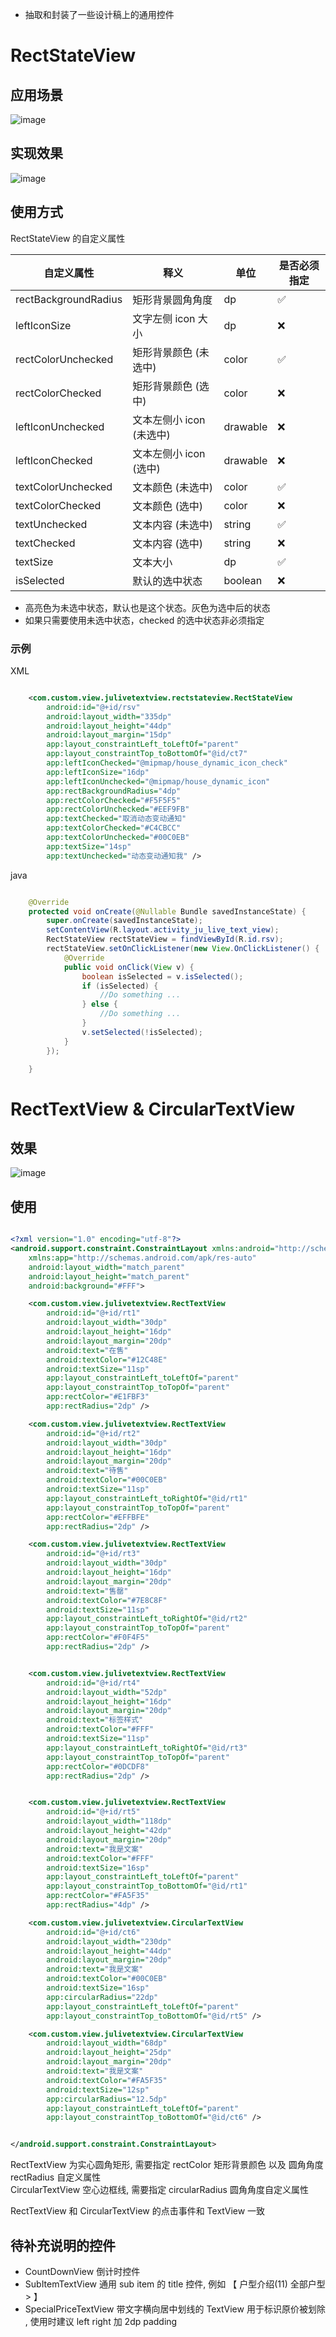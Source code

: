 - 抽取和封装了一些设计稿上的通用控件

# RectStateView
## 应用场景
![image](./image/RectStateViewA.png)

## 实现效果
![image](./image/RectStateGif.gif)


## 使用方式

RectStateView 的自定义属性

|自定义属性 | 释义 | 单位 | 是否必须指定 |
|---------|------| ----- | -------|
| rectBackgroundRadius | 矩形背景圆角角度 | dp | ✅ |
| leftIconSize | 文字左侧 icon 大小 | dp | ❌ |
| rectColorUnchecked | 矩形背景颜色 (未选中) | color | ✅ |
| rectColorChecked | 矩形背景颜色 (选中) | color | ❌ |
| leftIconUnchecked | 文本左侧小 icon (未选中) | drawable | ❌ |
| leftIconChecked |  文本左侧小 icon (选中) | drawable | ❌ |
| textColorUnchecked | 文本颜色 (未选中)| color |  ✅ |
|textColorChecked|文本颜色 (选中)|color| ❌|
| textUnchecked | 文本内容 (未选中) | string |  ✅|
| textChecked | 文本内容 (选中) | string | ❌|
| textSize | 文本大小 | dp | ✅ | 
| isSelected | 默认的选中状态 | boolean | ❌|

- 高亮色为未选中状态，默认也是这个状态。灰色为选中后的状态
- 如果只需要使用未选中状态，checked 的选中状态非必须指定

### 示例

XML 

``` XML

    <com.custom.view.julivetextview.rectstateview.RectStateView
        android:id="@+id/rsv"
        android:layout_width="335dp"
        android:layout_height="44dp"
        android:layout_margin="15dp"
        app:layout_constraintLeft_toLeftOf="parent"
        app:layout_constraintTop_toBottomOf="@id/ct7"
        app:leftIconChecked="@mipmap/house_dynamic_icon_check"
        app:leftIconSize="16dp"
        app:leftIconUnchecked="@mipmap/house_dynamic_icon"
        app:rectBackgroundRadius="4dp"
        app:rectColorChecked="#F5F5F5"
        app:rectColorUnchecked="#EEF9FB"
        app:textChecked="取消动态变动通知"
        app:textColorChecked="#C4CBCC"
        app:textColorUnchecked="#00C0EB"
        app:textSize="14sp"
        app:textUnchecked="动态变动通知我" />


```

java

``` Java

    @Override
    protected void onCreate(@Nullable Bundle savedInstanceState) {
        super.onCreate(savedInstanceState);
        setContentView(R.layout.activity_ju_live_text_view);
        RectStateView rectStateView = findViewById(R.id.rsv);
        rectStateView.setOnClickListener(new View.OnClickListener() {
            @Override
            public void onClick(View v) {
                boolean isSelected = v.isSelected();
                if (isSelected) {
                    //Do something ...
                } else {
                    //Do something ...
                }
                v.setSelected(!isSelected);
            }
        });

    }

```











# RectTextView & CircularTextView

## 效果

![image](./image/SampleImage.png)

## 使用

``` XML

<?xml version="1.0" encoding="utf-8"?>
<android.support.constraint.ConstraintLayout xmlns:android="http://schemas.android.com/apk/res/android"
    xmlns:app="http://schemas.android.com/apk/res-auto"
    android:layout_width="match_parent"
    android:layout_height="match_parent"
    android:background="#FFF">

    <com.custom.view.julivetextview.RectTextView
        android:id="@+id/rt1"
        android:layout_width="30dp"
        android:layout_height="16dp"
        android:layout_margin="20dp"
        android:text="在售"
        android:textColor="#12C48E"
        android:textSize="11sp"
        app:layout_constraintLeft_toLeftOf="parent"
        app:layout_constraintTop_toTopOf="parent"
        app:rectColor="#E1FBF3"
        app:rectRadius="2dp" />

    <com.custom.view.julivetextview.RectTextView
        android:id="@+id/rt2"
        android:layout_width="30dp"
        android:layout_height="16dp"
        android:layout_margin="20dp"
        android:text="待售"
        android:textColor="#00C0EB"
        android:textSize="11sp"
        app:layout_constraintLeft_toRightOf="@id/rt1"
        app:layout_constraintTop_toTopOf="parent"
        app:rectColor="#EFFBFE"
        app:rectRadius="2dp" />

    <com.custom.view.julivetextview.RectTextView
        android:id="@+id/rt3"
        android:layout_width="30dp"
        android:layout_height="16dp"
        android:layout_margin="20dp"
        android:text="售罄"
        android:textColor="#7E8C8F"
        android:textSize="11sp"
        app:layout_constraintLeft_toRightOf="@id/rt2"
        app:layout_constraintTop_toTopOf="parent"
        app:rectColor="#F0F4F5"
        app:rectRadius="2dp" />


    <com.custom.view.julivetextview.RectTextView
        android:id="@+id/rt4"
        android:layout_width="52dp"
        android:layout_height="16dp"
        android:layout_margin="20dp"
        android:text="标签样式"
        android:textColor="#FFF"
        android:textSize="11sp"
        app:layout_constraintLeft_toRightOf="@id/rt3"
        app:layout_constraintTop_toTopOf="parent"
        app:rectColor="#0DCDF8"
        app:rectRadius="2dp" />


    <com.custom.view.julivetextview.RectTextView
        android:id="@+id/rt5"
        android:layout_width="118dp"
        android:layout_height="42dp"
        android:layout_margin="20dp"
        android:text="我是文案"
        android:textColor="#FFF"
        android:textSize="16sp"
        app:layout_constraintLeft_toLeftOf="parent"
        app:layout_constraintTop_toBottomOf="@id/rt1"
        app:rectColor="#FA5F35"
        app:rectRadius="4dp" />

    <com.custom.view.julivetextview.CircularTextView
        android:id="@+id/ct6"
        android:layout_width="230dp"
        android:layout_height="44dp"
        android:layout_margin="20dp"
        android:text="我是文案"
        android:textColor="#00C0EB"
        android:textSize="16sp"
        app:circularRadius="22dp"
        app:layout_constraintLeft_toLeftOf="parent"
        app:layout_constraintTop_toBottomOf="@id/rt5" />

    <com.custom.view.julivetextview.CircularTextView
        android:layout_width="68dp"
        android:layout_height="25dp"
        android:layout_margin="20dp"
        android:text="我是文案"
        android:textColor="#FA5F35"
        android:textSize="12sp"
        app:circularRadius="12.5dp"
        app:layout_constraintLeft_toLeftOf="parent"
        app:layout_constraintTop_toBottomOf="@id/ct6" />


</android.support.constraint.ConstraintLayout>


```


RectTextView 为实心圆角矩形, 需要指定 rectColor 矩形背景颜色 以及 圆角角度 rectRadius 自定义属性<br/>
CircularTextView 空心边框线, 需要指定 circularRadius 圆角角度自定义属性

RectTextView 和 CircularTextView 的点击事件和 TextView 一致

## 待补充说明的控件

- CountDownView 倒计时控件
- SubItemTextView 通用 sub item 的 title 控件, 例如  【 户型介绍(11)     全部户型 > 】
- SpecialPriceTextView 带文字横向居中划线的 TextView 用于标识原价被划除 , 使用时建议 left right 加 2dp padding






